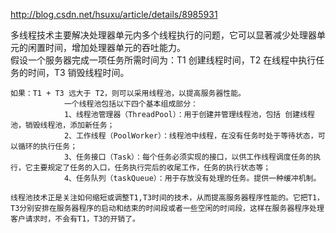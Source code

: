 http://blog.csdn.net/hsuxu/article/details/8985931

多线程技术主要解决处理器单元内多个线程执行的问题，它可以显著减少处理器单元的闲置时间，增加处理器单元的吞吐能力。    
    假设一个服务器完成一项任务所需时间为：T1 创建线程时间，T2 在线程中执行任务的时间，T3 销毁线程时间。

    如果：T1 + T3 远大于 T2，则可以采用线程池，以提高服务器性能。
                一个线程池包括以下四个基本组成部分：
                1、线程池管理器（ThreadPool）：用于创建并管理线程池，包括 创建线程池，销毁线程池，添加新任务；
                2、工作线程（PoolWorker）：线程池中线程，在没有任务时处于等待状态，可以循环的执行任务；
                3、任务接口（Task）：每个任务必须实现的接口，以供工作线程调度任务的执行，它主要规定了任务的入口，任务执行完后的收尾工作，任务的执行状态等；
                4、任务队列（taskQueue）：用于存放没有处理的任务。提供一种缓冲机制。
                
    线程池技术正是关注如何缩短或调整T1,T3时间的技术，从而提高服务器程序性能的。它把T1，T3分别安排在服务器程序的启动和结束的时间段或者一些空闲的时间段，这样在服务器程序处理客户请求时，不会有T1，T3的开销了。
